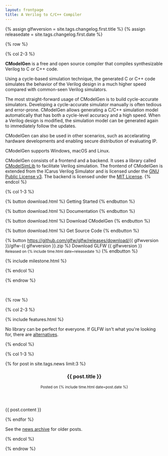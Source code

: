 ```yaml
---
layout: frontpage
title: A Verilog to C/C++ Compiler
---
```


{% assign glfwversion = site.tags.changelog.first.title %}
{% assign releasedate = site.tags.changelog.first.date %}

{% row %}

{% col 2-3 %}

**CModelGen** is a free and open source compiler that compiles synthesizable
Verilog to C or C++ code.

Using a cycle-based simulation technique, the
generated C or C++ code simulates the behavior of the Verilog design in a
much higher speed compared with common-seen Verilog simulators.

The most straight-forward usage of CModelGen is to build cycle-accurate
simulators. Developing a cycle-accurate simulator manually is often tedious
and error-prone. CModelGen allows generating a C/C++ simulation model
automatically that has both a cycle-level accuracy and a high speed. When
a Verilog design is modified, the simulation model can be generated again
to immediately follow the updates.

CModelGen can also be used in other scenarios, such as accelarating hardware
developments and enabling secure distribution of evaluating IP.

CModelGen supports Windows, macOS and Linux.

CModelGen consists of a frontend and a backend. It uses a library called
[CModelSimLib](https://cmodelgen.github.io/cmodelsimlib_www)
to facilitate Verilog simulation. The frontend of CModelGen is extended from
the ICarus Verilog Simulator and is licensed under the [GNU Public License v3](gplv3.html).
The backend is licensed under the [MIT License](mitlic.html).
{% endcol %}

{% col 1-3 %}

{% button download.html %}
Getting Started
{% endbutton %}

{% button download.html %}
Documentation
{% endbutton %}

{% button download.html %}
Download CModelGen
{% endbutton %}

{% button download.html %}
Get Source Code
{% endbutton %}

{% button https://github.com/glfw/glfw/releases/download/{{ glfwversion }}/glfw-{{ glfwversion }}.zip %}
Download GLFW {{ glfwversion }}
<br>
<small>Released on {% include time.html date=releasedate %}</small>
{% endbutton %}

{% include milestone.html %}

{% endcol %}

{% endrow %}

<br/>

{% row %}

{% col 2-3 %}

{% include features.html %}

No library can be perfect for everyone.  If GLFW isn't what you're looking for,
there are
[alternatives](https://www.opengl.org/wiki/Related_toolkits_and_APIs).

{% endcol %}

{% col 1-3 %}

{% for post in site.tags.news limit:3 %}
<article>
<header>

<h3>{{ post.title }}</h3>
<small>
Posted on {% include time.html date=post.date %}
</small>

</header>

{{ post.content }}

</article>
{% endfor %}

See the [news archive](news.html) for older posts.

{% endcol %}

{% endrow %}
